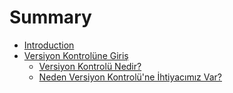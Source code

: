 # Summary

* [Introduction](README.md)
* [Versiyon Kontrolüne Giriş](bolum_1_-_baslangic/README.md)
   * [Versiyon  Kontrolü Nedir?](bolum_1_-_baslangic/versiyon__kontrolu_nedir.md)
   * [Neden Versiyon Kontrolü'ne İhtiyacımız Var?](bolum_1_-_baslangic/neden_versiyon_kontrolune_ihtiyacimiz_var.md)

